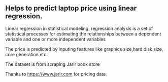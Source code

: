 ## Helps to predict laptop price using linear regression.

Linear regression in statistical modeling, regression analysis is a set of statistical processes for estimating the relationships between a dependent variable and one or more independent variables

The price is predicted by inputing features like graphics size,hard disk size, core generation etc.

The dataset is from scraping Jarir book store

Thanks to https://www.jarir.com for pricing data.


